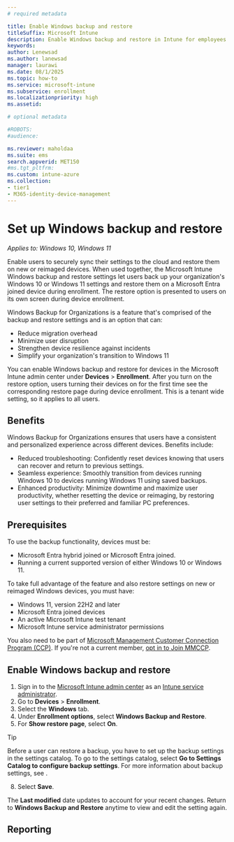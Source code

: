 ```yaml
---
# required metadata

title: Enable Windows backup and restore  
titleSuffix: Microsoft Intune
description: Enable Windows backup and restore in Intune for employees or students.
keywords:
author: Lenewsad
ms.author: lanewsad
manager: laurawi
ms.date: 08/1/2025
ms.topic: how-to
ms.service: microsoft-intune
ms.subservice: enrollment
ms.localizationpriority: high
ms.assetid:

# optional metadata

#ROBOTS:
#audience:

ms.reviewer: maholdaa
ms.suite: ems
search.appverid: MET150
#ms.tgt_pltfrm:
ms.custom: intune-azure
ms.collection:
- tier1
- M365-identity-device-management
---
```


# Set up Windows backup and restore  

*Applies to: Windows 10, Windows 11*  

Enable users to securely sync their settings to the cloud and restore them on new or reimaged devices. When used together, the Microsoft Intune Windows backup and restore settings let users back up your organization's Windows 10 or Windows 11 settings and restore them on a Microsoft Entra joined device during enrollment. The restore option is presented to users on its own screen during device enrollment.   

Windows Backup for Organizations is a feature that's comprised of the backup and restore settings and is an option that can: 

* Reduce migration overhead
* Minimize user disruption  
* Strengthen device resilience against incidents  
* Simplify your organization's transition to Windows 11

You can enable Windows backup and restore for devices in the Microsoft Intune admin center under **Devices** > **Enrollment**. After you turn on the restore option, users turning their devices on for the first time see the corresponding restore page during device enrollment. This is a tenant wide setting, so it applies to all users.  

## Benefits  

Windows Backup for Organizations ensures that users have a consistent and personalized experience across different devices. Benefits include:  

* Reduced troubleshooting: Confidently reset devices knowing that users can recover and return to previous settings.   
* Seamless experience: Smoothly transition from devices running Windows 10 to devices running Windows 11 using saved backups. 
* Enhanced productivity: Minimize downtime and maximize user productivity, whether resetting the device or reimaging, by restoring user settings to their preferred and familiar PC preferences.  

## Prerequisites 

To use the backup functionality, devices must be:  

* Microsoft Entra hybrid joined or Microsoft Entra joined.  
* Running a current supported version of either Windows 10 or Windows 11.  

To take full advantage of the feature and also restore settings on new or reimaged Windows devices, you must have:  

- Windows 11, version 22H2 and later
- Microsoft Entra joined devices
- An active Microsoft Intune test tenant 
- Microsoft Intune service administrator permissions  

You also need to be part of [Microsoft Management Customer Connection Program (CCP)](https://techcommunity.microsoft.com/blog/windows-itpro-blog/innovate-with-the-microsoft-management-customer-connection-program/4284753). If you're not a current member, [opt in to Join MMCCP](aka.ms/JoinMMCCP).  

## Enable Windows backup and restore   
 
1. Sign in to the [Microsoft Intune admin center](https://go.microsoft.com/fwlink/?linkid=2109431) as an [Intune service administrator](/entra/identity/role-based-access-control/permissions-reference#intune-administrator).  
2. Go to **Devices** > **Enrollment**.  
3. Select the **Windows** tab. 
4. Under **Enrollment options**, select **Windows Backup and Restore**.  
7. For **Show restore page**, select **On**. 

>[!TIP]
> Before a user can restore a backup, you have to set up the backup settings in the settings catalog. To go to the settings catalog, select **Go to Settings Catalog to configure backup settings**. For more information about backup settings, see []().  

8. Select **Save**.

The **Last modified** date updates to account for your recent changes. Return to **Windows Backup and Restore** anytime to view and edit the setting again.   

## Reporting  




<!-- >> [!div class="mx-imgBorder"]
> ![Example image of an enrollment notification configured in Intune, notifying the recipient that a device named *Nia's iPhone" was enrolled, and includes HTML elements such as bolded font and a hyperlink, device details, contact information, and privacy statement.](./media/enrollment-notifications/enrollment-notification-message.png) -->




